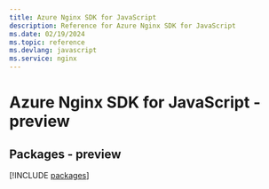 ```yaml
---
title: Azure Nginx SDK for JavaScript
description: Reference for Azure Nginx SDK for JavaScript
ms.date: 02/19/2024
ms.topic: reference
ms.devlang: javascript
ms.service: nginx
---
```

# Azure Nginx SDK for JavaScript - preview
## Packages - preview
[!INCLUDE [packages](nginx-index.md)]